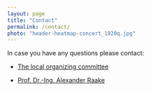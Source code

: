```yaml
---
layout: page
title: "Contact"
permalink: /contact/
photo: "header-heatmap-concert_1920q.jpg"
---
```


In case you have any questions please contact:

* <a href="mailto:svcp2022@tu-ilmenau.de">The local organizing committee</a>   


* <a href="mailto:alexander.raake@tu-ilmenau.de">Prof. Dr.-Ing. Alexander Raake</a>   
